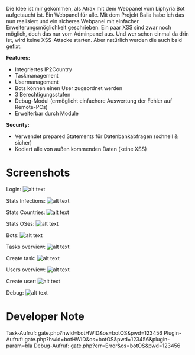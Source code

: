 Die Idee ist mir gekommen, als Atrax mit dem Webpanel vom Liphyria Bot aufgetaucht ist. Ein Webpanel für alle.
Mit dem Projekt Baila habe ich das nun realisiert und ein sicheres Webpanel mit einfacher Erweiterungsmöglichkeit geschrieben. Ein paar XSS sind zwar noch möglich, doch das nur vom Adminpanel aus. Und wer schon einmal da drin ist, wird keine XSS-Attacke starten. Aber natürlich werden die auch bald gefixt.

**Features:**
- Integriertes IP2Country
- Taskmanagement
- Usermanagement
- Bots können einen User zugeordnet werden
- 3 Berechtigungsstufen
- Debug-Modul (ermöglicht einfachere Auswertung der Fehler auf Remote-PCs)
- Erweiterbar durch Module

**Security:**
- Verwendet prepared Statements für Datenbankabfragen (schnell & sicher)
- Kodiert alle von außen kommenden Daten (keine XSS)


# Screenshots
Login:
![alt text](https://raw2.github.com/IRET0x00/Baila/master/screens/login.PNG "Login")


Stats Infections:
![alt text](https://raw2.github.com/IRET0x00/Baila/master/screens/stats1.PNG "Stats Infections")


Stats Countries:
![alt text](https://raw2.github.com/IRET0x00/Baila/master/screens/stats2.PNG "Stats Countries")


Stats OSes:
![alt text](https://raw2.github.com/IRET0x00/Baila/master/screens/stats3.PNG "Stats OSes")


Bots:
![alt text](https://raw2.github.com/IRET0x00/Baila/master/screens/bots.PNG "Bots")


Tasks overview:
![alt text](https://raw2.github.com/IRET0x00/Baila/master/screens/tasks1.PNG "Tasks overview")


Create task:
![alt text](https://raw2.github.com/IRET0x00/Baila/master/screens/tasks2.PNG "Create task")


Users overview:
![alt text](https://raw2.github.com/IRET0x00/Baila/master/screens/users1.PNG "Users overview")


Create user:
![alt text](https://raw2.github.com/IRET0x00/Baila/master/screens/users2.PNG "Create user")


Debug:
![alt text](https://raw2.github.com/IRET0x00/Baila/master/screens/debug.PNG "Debug")



# Developer Note

Task-Aufruf: gate.php?hwid=botHWID&os=botOS&pwd=123456
Plugin-Aufruf: gate.php?hwid=botHWID&os=botOS&pwd=123456&plugin-param=bla
Debug-Aufruf: gate.php?err=Error&os=botOS&pwd=123456